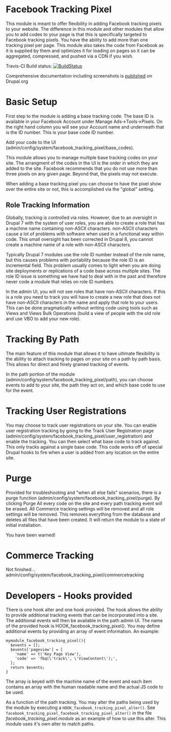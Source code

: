 Facebook Tracking Pixel
================================================================================

This module is meant to offer flexibility in adding Facebook tracking pixels to
your website. The difference in this module and other modules that allow you to
add codes to your page is that this is specifically targeted to Facebook
tracking pixels. You have the ability to add more than one tracking pixel per
page. This module also takes the code from Facebook as it is supplied by them
and optimizes it for loading on pages so it can be aggregated, compressed, and
pushed via a CDN if you wish.

Travis-CI Build status:
[![BuildStatus](https://travis-ci.org/taz77/drupal-facebook_tracking_pixel.svg?branch=7.x-1.x)](https://travis-ci.org/taz77/drupal-facebook_tracking_pixel)

Comprehensive documentation including screenshots is [published](https://www.drupal.org/node/2697911) on Drupal.org

Basic Setup
================================================================================

First step to the module is adding a base tracking code. The base ID is 
available in your Facebook Account under Manage Ads->Tools->Pixels. On the right
hand column you will see your Account name and underneath that is the ID number.
This is your base code ID number.

Add your code to the UI (admin/config/system/facebook_tracking_pixel/base_codes).

This module allows you to manage multiple base tracking codes on your site. The
arrangment of the codes in the UI is the order in which they are added to the
site. Facebook recommends that you do not use more than three pixels on any
given page. Beyond that, the pixels may not execute.

When adding a base tracking pixel you can choose to have the pixel show over the
entire site or not, this is accomplished via the "global" setting.

Role Tracking Information
--------------------------------------------------------------------------------
Globally, tracking is controlled via roles. However, due to an oversight in
Drupal 7 with the system of user roles, you are able to create a role that has
a machine name containing non-ASCII characters. non-ASCII characters cause a lot
of problems with software when used in a functional way within code. This small
oversight has been corrected in Drupal 8, you cannot create a machine name of a 
role with non-ASCII characters. 

Typically Drupal 7 modules use the role ID number instead of the role name, but 
this causes problems with portability because the role ID is an incremental
field. This problem usually comes to light when you are doing site deployments
or replications of a code base across multiple sites. The role ID issue is
something we have had to deal with in the past and therefore never code a module
that relies on role ID numbers.

In the admin UI, you will not see roles that have non-ASCII characters. If this
is a role you need to track you will have to create a new role that does not
have non-ASCII characters in the name and apply that role to your users. This
can be done pragmatically without writing code  using tools such as Views and
Views Bulk Operations (build a view of people with the old role and use VBO to
add your new role).

Tracking By Path
================================================================================

The main feature of this module that allows it to have ultimate flexibility is
the ability to attach tracking to pages on your site on a path by path basis.
This allows for direct and finely grained tracking of events.

In the path portion of the module (admin/config/system/facebook_tracking_pixel/path),
you can choose events to add to your site, the path they act on, and which base
code to use for the event.

Tracking User Registrations
================================================================================

You may choose to track user registrations on your site. You can enable user
registration tracking by going to the Track User Registration page 
(admin/config/system/facebook_tracking_pixel/user_registration) and enable the
tracking. You can then select what base code to track against. This only tracks
against a single base code. This code works off of special Drupal hooks to fire
when a user is added from any location on the entire site.

Purge
================================================================================

Provided for troubleshooting and "when all else fails" scenarios, there is a
purge function (admin/config/system/facebook_tracking_pixel/purge). By clicking
Purge All every code on the site and every path tracking event will be erased.
All Commerce tracking settings will be removed and all role settings will be
removed. This removes everything from the database and deletes all files that 
have been created. It will return the module to a state of initial installation.

You have been warned!

Commerce Tracking
================================================================================

Not finished... 
admin/config/system/facebook_tracking_pixel/commercetracking

Developers - Hooks provided
================================================================================

There is one hook alter and one hook provided. The hook allows the ability to
provide additional tracking events that can be incorporated into a site. The 
additional events will then be available in the path admin UI. The name of the
provided hook is HOOK_facebook_tracking_pixel(). You may define additional
events by providing an array of event information. An example:

    mymodule_facebook_tracking_pixel(){
      $events = [];
      $events['pageview'] = [
        'name' => t('Key Page View'),
        'code' => 'fbq(\'track\', \'ViewContent\');',
      ];
      return $events;
    }
The array is keyed with the machine name of the event and each item contains an
array with the human readable name and the actual JS code to be used.

As a function of the path tracking. You may alter the paths being used by the
module by executing a `HOOK_facebook_tracking_pixel_alter()`. See
`facebook_tracking_pixel_facebook_tracking_pixel_alter()` in the file
*facebook_tracking_pixel.module* as an example of how to use this alter. This
module uses it's own alter to match paths.